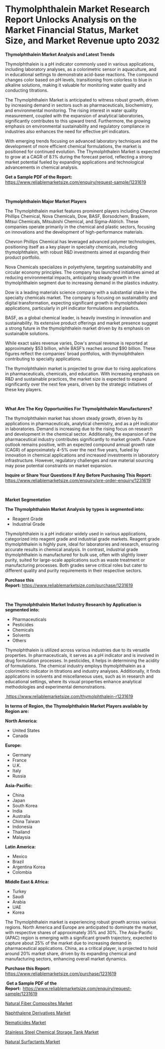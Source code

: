 <p><h1>Thymolphthalein Market Research Report Unlocks Analysis on the Market Financial Status, Market Size, and Market Revenue upto 2032</h1></p><p><strong>Thymolphthalein Market Analysis and Latest Trends</strong></p>
<p><p>Thymolphthalein is a pH indicator commonly used in various applications, including laboratory analyses, as a colorimetric sensor in aquaculture, and in educational settings to demonstrate acid-base reactions. The compound changes color based on pH levels, transitioning from colorless to blue in alkaline solutions, making it valuable for monitoring water quality and conducting titrations.</p><p>The Thymolphthalein Market is anticipated to witness robust growth, driven by increasing demand in sectors such as pharmaceuticals, biochemistry, and environmental monitoring. The rising interest in water quality measurement, coupled with the expansion of analytical laboratories, significantly contributes to this upward trend. Furthermore, the growing emphasis on environmental sustainability and regulatory compliance in industries also enhances the need for effective pH indicators. </p><p>With emerging trends focusing on advanced laboratory techniques and the development of more efficient chemical formulations, the market is positioned for continued evolution. The Thymolphthalein Market is expected to grow at a CAGR of 8.1% during the forecast period, reflecting a strong market potential fueled by expanding applications and technological advancements in chemical analysis.</p></p>
<p><strong>Get a Sample PDF of the Report:&nbsp;</strong> <a href="https://www.reliablemarketsize.com/enquiry/request-sample/1231619?utm_campaign=1991&utm_medium=2&utm_source=Github&utm_content=ia&utm_term=02042025&utm_id=thymolphthalein">https://www.reliablemarketsize.com/enquiry/request-sample/1231619</a></p>
<p>&nbsp;</p>
<p><strong>Thymolphthalein Major Market Players</strong></p>
<p><p>The Thymolphthalein market features prominent players including Chevron Phillips Chemical, Nova Chemicals, Dow, BASF, Borsodchem, Braskem, Mitsui Chemicals, Mitsubishi Chemical, and Sigma-Aldrich. These companies operate primarily in the chemical and plastic sectors, focusing on innovations and the development of high-performance materials.</p><p>Chevron Phillips Chemical has leveraged advanced polymer technologies, positioning itself as a key player in specialty chemicals, including thymolphthalein, with robust R&D investments aimed at expanding their product portfolio.</p><p>Nova Chemicals specializes in polyethylene, targeting sustainability and circular economy principles. The company has launched initiatives aimed at reducing environmental impacts, anticipating steady growth in the thymolphthalein segment due to increasing demand in the plastics industry.</p><p>Dow is a leading materials science company with a substantial stake in the specialty chemicals market. The company is focusing on sustainability and digital transformation, expecting significant growth in thymolphthalein applications, particularly in pH indicator formulations and plastics.</p><p>BASF, as a global chemical leader, is heavily investing in innovation and sustainability. Its extensive product offerings and market presence suggest a strong future in the thymolphthalein market driven by its emphasis on sustainable solutions.</p><p>While exact sales revenue varies, Dow's annual revenue is reported at approximately $53 billion, while BASF’s reaches around $90 billion. These figures reflect the companies’ broad portfolios, with thymolphthalein contributing to specialty applications.</p><p>The thymolphthalein market is projected to grow due to rising applications in pharmaceuticals, chemicals, and education. With increasing emphasis on R&D and sustainable practices, the market size is expected to expand significantly over the next few years, driven by the strategic initiatives of these key players.</p></p>
<p>&nbsp;</p>
<p><strong>What Are The Key Opportunities For Thymolphthalein Manufacturers?</strong></p>
<p><p>The thymolphthalein market has shown steady growth, driven by its applications in pharmaceuticals, analytical chemistry, and as a pH indicator in laboratories. Demand is increasing due to the rising focus on research and development in the chemical sector. Additionally, the expansion of the pharmaceutical industry contributes significantly to market growth. Future outlook remains positive, with an expected compound annual growth rate (CAGR) of approximately 4-5% over the next five years, fueled by innovation in chemical applications and increased investments in laboratory infrastructure. However, regulatory challenges and raw material sourcing may pose potential constraints on market expansion.</p></p>
<p><strong>Inquire or Share Your Questions If Any Before Purchasing This Report:</strong> <a href="https://www.reliablemarketsize.com/enquiry/pre-order-enquiry/1231619?utm_campaign=1991&utm_medium=2&utm_source=Github&utm_content=ia&utm_term=02042025&utm_id=thymolphthalein">https://www.reliablemarketsize.com/enquiry/pre-order-enquiry/1231619</a></p>
<p>&nbsp;</p>
<p><strong>Market Segmentation</strong></p>
<p><strong>The Thymolphthalein Market Analysis by types is segmented into:</strong></p>
<p><ul><li>Reagent Grade</li><li>Industrial Grade</li></ul></p>
<p><p>Thymolphthalein is a pH indicator widely used in various applications, categorized into reagent grade and industrial grade markets. Reagent grade thymolphthalein is highly pure, ideal for laboratories and research, ensuring accurate results in chemical analysis. In contrast, industrial grade thymolphthalein is manufactured for bulk use, often with slightly lower purity, suited for large-scale applications such as waste treatment or manufacturing processes. Both grades serve critical roles but cater to different quality and purity requirements in their respective sectors.</p></p>
<p><strong>Purchase this Report:&nbsp;</strong><a href="https://www.reliablemarketsize.com/purchase/1231619?utm_campaign=1991&utm_medium=2&utm_source=Github&utm_content=ia&utm_term=02042025&utm_id=thymolphthalein">https://www.reliablemarketsize.com/purchase/1231619</a></p>
<p>&nbsp;</p>
<p><strong>The Thymolphthalein Market Industry Research by Application is segmented into:</strong></p>
<p><ul><li>Pharmaceuticals</li><li>Pesticides</li><li>Chemicals</li><li>Solvents</li><li>Others</li></ul></p>
<p><p>Thymolphthalein is utilized across various industries due to its versatile properties. In pharmaceuticals, it serves as a pH indicator and is involved in drug formulation processes. In pesticides, it helps in determining the acidity of formulations. The chemical industry employs thymolphthalein as a colorimetric indicator in titrations and industry analyses. Additionally, it finds applications in solvents and miscellaneous uses, such as in research and educational settings, where its visual properties enhance analytical methodologies and experimental demonstrations.</p></p>
<p><a href="https://www.reliablemarketsize.com/thymolphthalein-r1231619?utm_campaign=1991&utm_medium=2&utm_source=Github&utm_content=ia&utm_term=02042025&utm_id=thymolphthalein">&nbsp;https://www.reliablemarketsize.com/thymolphthalein-r1231619</a></p>
<p><strong>In terms of Region, the Thymolphthalein Market Players available by Region are:</strong></p>
<p>
    <p> <strong> North America: </strong>
        <ul>
            <li>United States</li>
            <li>Canada</li>
        </ul>
        </p> 
    <p> <strong> Europe: </strong>
        <ul>
            <li>Germany</li>
            <li>France</li>
            <li>U.K.</li>
            <li>Italy</li>
            <li>Russia</li>
        </ul>
        </p> 
    <p> <strong> Asia-Pacific: </strong>
        <ul>
            <li>China</li>
            <li>Japan</li>
            <li>South Korea</li>
            <li>India</li>
            <li>Australia</li>
            <li>China Taiwan</li>
            <li>Indonesia</li>
            <li>Thailand</li>
            <li>Malaysia</li>
        </ul>
        </p> 
    <p> <strong> Latin America: </strong>
        <ul>
            <li>Mexico</li>
            <li>Brazil</li>
            <li>Argentina Korea</li>
            <li>Colombia</li>
        </ul>
        </p> 
    <p> <strong> Middle East & Africa: </strong>
        <ul>
            <li>Turkey</li>
            <li>Saudi</li>
            <li>Arabia</li>
            <li>UAE</li>
            <li>Korea</li>
        </ul>
    </p>
    </p>
<p><p>The Thymolphthalein market is experiencing robust growth across various regions. North America and Europe are anticipated to dominate the market, with respective shares of approximately 35% and 30%. The Asia-Pacific (APAC) region is emerging with a significant growth trajectory, expected to capture about 25% of the market due to increasing demand in pharmaceutical applications. China, as a critical player, is projected to hold around 20% market share, driven by its expanding chemical and manufacturing sectors, enhancing overall market dynamics.</p></p>
<p><strong>Purchase this Report: </strong><a href="https://www.reliablemarketsize.com/purchase/1231619?utm_campaign=1991&utm_medium=2&utm_source=Github&utm_content=ia&utm_term=02042025&utm_id=thymolphthalein">https://www.reliablemarketsize.com/purchase/1231619</a></p>
<p>&nbsp;<strong>Get a Sample PDF of the Report:&nbsp;&nbsp;</strong><a href="https://www.reliablemarketsize.com/enquiry/request-sample/1231619?utm_campaign=1991&utm_medium=2&utm_source=Github&utm_content=ia&utm_term=02042025&utm_id=thymolphthalein">https://www.reliablemarketsize.com/enquiry/request-sample/1231619</a></p>
<p><strong></strong></p>
<p><p><a href="https://github.com/wraggfomath/Market-Research-Report-List-1/blob/main/natural-fiber-composites-market.md?utm_campaign=1991&utm_medium=2&utm_source=Github&utm_content=ia&utm_term=02042025&utm_id=thymolphthalein">Natural Fiber Composites Market</a></p><p><a href="https://github.com/alawnhvicay/Market-Research-Report-List-1/blob/main/naphthalene-derivatives-market.md?utm_campaign=1991&utm_medium=2&utm_source=Github&utm_content=ia&utm_term=02042025&utm_id=thymolphthalein">Naphthalene Derivatives Market</a></p><p><a href="https://github.com/gfellcincot4/Market-Research-Report-List-1/blob/main/nematicides-market.md?utm_campaign=1991&utm_medium=2&utm_source=Github&utm_content=ia&utm_term=02042025&utm_id=thymolphthalein">Nematicides Market</a></p><p><a href="https://github.com/fallalenoswG/Market-Research-Report-List-1/blob/main/stainless-steel-chemical-storage-tank-market.md?utm_campaign=1991&utm_medium=2&utm_source=Github&utm_content=ia&utm_term=02042025&utm_id=thymolphthalein">Stainless Steel Chemical Storage Tank Market</a></p><p><a href="https://github.com/countpapajwp/Market-Research-Report-List-1/blob/main/natural-surfactants-market.md?utm_campaign=1991&utm_medium=2&utm_source=Github&utm_content=ia&utm_term=02042025&utm_id=thymolphthalein">Natural Surfactants Market</a></p></p>